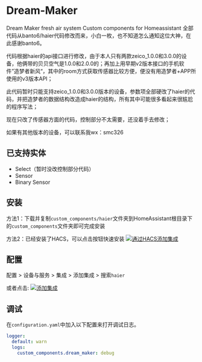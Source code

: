 # Dream-Maker
Dream Maker fresh air system Custom components for Homeassistant
全部代码从banto6/haier代码修改而来，小白一枚，也不知道怎么通知这位大神，在此感谢banto6。

代码根据haier的api接口进行修改，由于本人只有两款zeico_1.0.0和3.0.0的设备，他俩带的贝贝空气是1.0.0和2.0.0的；再加上用早期v2版本接口的手机软件”造梦者新风“，其中的room方式获取传感器比较方便，便没有用造梦者+APP所使用的v3版本API；

此代码暂时只能支持zeico_1.0.0和3.0.0版本的设备，参数项全部硬改了haier的代码，并把造梦者的数据结构改造成haier的结构，所有其中可能很多看起来很尴尬的程序写法；

现在只改了传感器方面的代码，控制部分不太需要，还没着手去修改；

如果有其他版本的设备，可以联系我wx：smc326

## 已支持实体

- Select（暂时没改控制部分代码）
- Sensor
- Binary Sensor


## 安装

方法1：下载并复制`custom_components/haier`文件夹到HomeAssistant根目录下的`custom_components`文件夹即可完成安装

方法2：已经安装了HACS，可以点击按钮快速安装 [![通过HACS添加集成](https://my.home-assistant.io/badges/hacs_repository.svg)](https://my.home-assistant.io/redirect/hacs_repository/?owner=smc326&repository=dream_maker&category=integration)

## 配置

配置 > 设备与服务 >  集成 >  添加集成 > 搜索`haier`

或者点击: [![添加集成](https://my.home-assistant.io/badges/config_flow_start.svg)](https://my.home-assistant.io/redirect/config_flow_start?domain=dream_maker)

## 调试
在`configuration.yaml`中加入以下配置来打开调试日志。

```yaml
logger:
  default: warn
  logs:
    custom_components.dream_maker: debug
```
